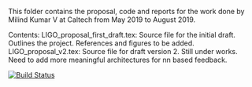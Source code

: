 This folder contains the proposal, code and reports for the work done by Milind Kumar V at Caltech from May 2019 to August 2019.

Contents:
LIGO_proposal_first_draft.tex: Source file for the initial draft. Outlines the project. References and figures to be added.
LIGO_proposal_v2.tex: Source file for draft version 2. Still under works. Need to add more meaningful architectures for nn based feedback. 


[![Build Status](https://travis-ci.com/Milind-Blaze/just_trying_stuff.svg?branch=master)](https://travis-ci.com/Milind-Blaze/just_trying_stuff)
